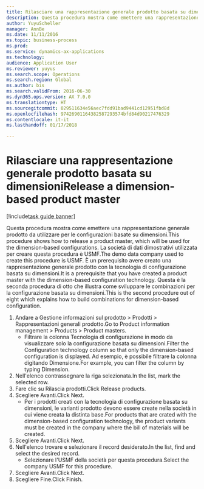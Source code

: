 ```yaml
--- 
title: Rilasciare una rappresentazione generale prodotto basata su dimensioni
description: Questa procedura mostra come emettere una rappresentazione generale prodotto da utilizzare per le configurazioni basate su dimensioni.
author: YuyuScheller
manager: AnnBe
ms.date: 11/11/2016
ms.topic: business-process
ms.prod: 
ms.service: dynamics-ax-applications
ms.technology: 
audience: Application User
ms.reviewer: yuyus
ms.search.scope: Operations
ms.search.region: Global
ms.author: bis
ms.search.validFrom: 2016-06-30
ms.dyn365.ops.version: AX 7.0.0
ms.translationtype: HT
ms.sourcegitcommit: 029511634e56aec7fdd91bad9441cd12951fbd8d
ms.openlocfilehash: 97426901164382587293574bfd84d90217476329
ms.contentlocale: it-it
ms.lasthandoff: 01/17/2018

---
```

# <a name="release-a-dimension-based-product-master"></a><span data-ttu-id="58f02-103">Rilasciare una rappresentazione generale prodotto basata su dimensioni</span><span class="sxs-lookup"><span data-stu-id="58f02-103">Release a dimension-based product master</span></span>

[!include[task guide banner](../../includes/task-guide-banner.md)]

<span data-ttu-id="58f02-104">Questa procedura mostra come emettere una rappresentazione generale prodotto da utilizzare per le configurazioni basate su dimensioni.</span><span class="sxs-lookup"><span data-stu-id="58f02-104">This procedure shows how to release a product master, which will be used for the dimension-based configurations.</span></span> <span data-ttu-id="58f02-105">La società di dati dimostrativi utilizzata per creare questa procedura è USMF.</span><span class="sxs-lookup"><span data-stu-id="58f02-105">The demo data company used to create this procedure is USMF.</span></span> <span data-ttu-id="58f02-106">È un prerequisito avere creato una rappresentazione generale prodotto con la tecnologia di configurazione basata su dimensioni.</span><span class="sxs-lookup"><span data-stu-id="58f02-106">It is a prerequisite that you have created a product master with the dimension-based configuration technology.</span></span> <span data-ttu-id="58f02-107">Questa è la seconda procedura di otto che illustra come sviluppare le combinazioni per la configurazione basata su dimensioni.</span><span class="sxs-lookup"><span data-stu-id="58f02-107">This is the second procedure out of eight which explains how to build combinations for dimension-based configuration.</span></span>

1. <span data-ttu-id="58f02-108">Andare a Gestione informazioni sul prodotto > Prodotti > Rappresentazioni generali prodotto.</span><span class="sxs-lookup"><span data-stu-id="58f02-108">Go to Product information management > Products > Product masters.</span></span>
    * <span data-ttu-id="58f02-109">Filtrare la colonna Tecnologia di configurazione in modo da visualizzare solo la configurazione basata su dimensioni.</span><span class="sxs-lookup"><span data-stu-id="58f02-109">Filter the Configuration technology column so that only the dimension-based configuration is displayed.</span></span> <span data-ttu-id="58f02-110">Ad esempio, è possibile filtrare la colonna digitando Dimensione.</span><span class="sxs-lookup"><span data-stu-id="58f02-110">For example, you can filter the column by typing Dimension.</span></span>    
2. <span data-ttu-id="58f02-111">Nell'elenco contrassegnare la riga selezionata.</span><span class="sxs-lookup"><span data-stu-id="58f02-111">In the list, mark the selected row.</span></span>
3. <span data-ttu-id="58f02-112">Fare clic su Rilascia prodotti.</span><span class="sxs-lookup"><span data-stu-id="58f02-112">Click Release products.</span></span>
4. <span data-ttu-id="58f02-113">Scegliere Avanti.</span><span class="sxs-lookup"><span data-stu-id="58f02-113">Click Next.</span></span>
    * <span data-ttu-id="58f02-114">Per i prodotti creati con la tecnologia di configurazione basata su dimensioni, le varianti prodotto devono essere create nella società in cui viene creata la distinta base.</span><span class="sxs-lookup"><span data-stu-id="58f02-114">For products that are crated with the dimension-based configuration technology, the product variants must be created in the company where the bill of materials will be created.</span></span>  
5. <span data-ttu-id="58f02-115">Scegliere Avanti.</span><span class="sxs-lookup"><span data-stu-id="58f02-115">Click Next.</span></span>
6. <span data-ttu-id="58f02-116">Nell'elenco trovare e selezionare il record desiderato.</span><span class="sxs-lookup"><span data-stu-id="58f02-116">In the list, find and select the desired record.</span></span>
    * <span data-ttu-id="58f02-117">Selezionare l'USMF della società per questa procedura.</span><span class="sxs-lookup"><span data-stu-id="58f02-117">Select the company USMF for this procedure.</span></span>  
7. <span data-ttu-id="58f02-118">Scegliere Avanti.</span><span class="sxs-lookup"><span data-stu-id="58f02-118">Click Next.</span></span>
8. <span data-ttu-id="58f02-119">Scegliere Fine.</span><span class="sxs-lookup"><span data-stu-id="58f02-119">Click Finish.</span></span>


